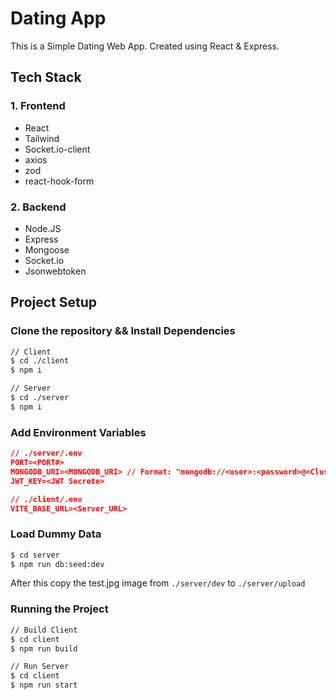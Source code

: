 # Dating App

This is a Simple Dating Web App. Created using React & Express.

## Tech Stack

### 1. Frontend

-   React
-   Tailwind
-   Socket.io-client
-   axios
-   zod
-   react-hook-form

### 2. Backend

-   Node.JS
-   Express
-   Mongoose
-   Socket.io
-   Jsonwebtoken

## Project Setup

### Clone the repository && Install Dependencies

```bash
// Client
$ cd ./client
$ npm i

// Server
$ cd ./server
$ npm i
```

### Add Environment Variables

```json
// ./server/.env
PORT=<PORT#>
MONGODB_URI=<MONGODB_URI> // Format: "mongodb://<user>:<password>@<Cluster/Localhost>/<Database>?<Additional Params>"
JWT_KEY=<JWT Secrete>

// ./client/.env
VITE_BASE_URL=<Server_URL>
```

### Load Dummy Data

```bash
$ cd server
$ npm run db:seed:dev
```

After this copy the test.jpg image from `./server/dev` to `./server/upload`

### Running the Project

```bash
// Build Client
$ cd client
$ npm run build

// Run Server
$ cd client
$ npm run start
```
